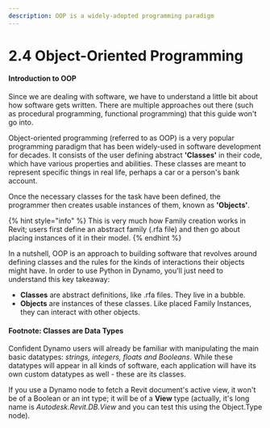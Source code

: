 ```yaml
---
description: OOP is a widely-adopted programming paradigm
---
```


# 2.4 Object-Oriented Programming

#### Introduction to OOP

Since we are dealing with software, we have to understand a little bit about how software gets written. There are multiple approaches out there \(such as procedural programming, functional programming\) that this guide won't go into.

Object-oriented programming \(referred to as OOP\) is a very popular programming paradigm that has been widely-used in software development for decades. It consists of the user defining abstract **'Classes'** in their code, which have various properties and abilities. These classes are meant to represent specific things in real life, perhaps a car or a person's bank account.

Once the necessary classes for the task have been defined, the programmer then  creates usable instances of them, known as **'Objects'**.

{% hint style="info" %}
This is very much how Family creation works in Revit; users first define an abstract family \(.rfa file\) and then go about placing instances of it in their model.
{% endhint %}

In a nutshell, OOP is an approach to building software that revolves around defining classes and the rules for the kinds of interactions their objects might have. In order to use Python in Dynamo, you'll just need to understand this key takeaway: 

* **Classes** are abstract definitions, like .rfa files. They live in a bubble.
* **Objects** are instances of these classes. Like placed Family Instances, they can interact with other objects.

#### Footnote: Classes are Data Types

Confident Dynamo users will already be familiar with manipulating the main basic datatypes: _strings, integers, floats and Booleans_. While these datatypes will appear in all kinds of software, each application will have its own custom datatypes as well - these are its classes.

If you use a Dynamo node to fetch a Revit document's active view, it won't be of a Boolean or an int type; it will be of a **View** type \(actually, it's long name is _Autodesk.Revit.DB.View_ and you can test this using the Object.Type node\).

